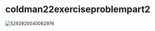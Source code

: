 # coldman22exerciseproblempart2
![5292920040062976](https://user-images.githubusercontent.com/93042473/181596525-7c652dd1-4b4e-49b1-a88a-5d04dee6b666.png)

